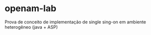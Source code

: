 openam-lab
==========

Prova de conceito de implementação de single sing-on em ambiente heterogêneo (java + ASP)